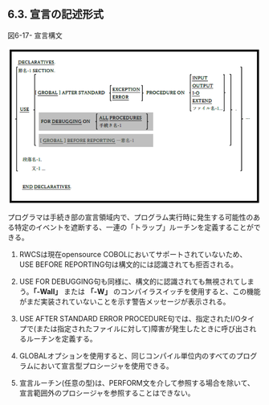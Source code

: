 ## 6.3. 宣言の記述形式
図6-17- 宣言構文

![alt text](Image/6-17.png)

プログラマは手続き部の宣言領域内で、プログラム実行時に発生する可能性のある特定のイベントを遮断する、一連の「トラップ」ルーチンを定義することができる。

1. RWCSは現在opensource COBOLにおいてサポートされていないため、USE BEFORE REPORTING句は構文的には認識されても拒否される。

2. USE FOR DEBUGGING句も同様に、構文的に認識されても無視されてしまう。**「-Wall」** または **「-W」** のコンパイラスイッチを使用すると、この機能がまだ実装されていないことを示す警告メッセージが表示される。

3. USE AFTER STANDARD ERROR PROCEDURE句では、指定されたI/Oタイプで(または指定されたファイルに対して)障害が発生したときに呼び出されるルーチンを定義する。

4. GLOBALオプションを使用すると、同じコンパイル単位内のすべてのプログラムにおいて宣言型プロシージャを使用できる。

5. 宣言ルーチン(任意の型)は、PERFORM文を介して参照する場合を除いて、宣言範囲外のプロシージャを参照することはできない。